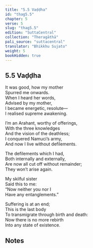 ```yaml
---
title: "5.5 Vaḍḍha"
id: "thag5.5"
chapter: 5
verse: 5
slug: "thag5.5"
edition: "SuttaCentral"
collection: "Theragāthā"
pali_source: "suttacentral"
translator: "Bhikkhu Sujato"
weight: 5
bookHidden: true
---
```


## 5.5 Vaḍḍha  

It was good, how my mother  
Spurred me onwards.  
When I heard her words,  
Advised by my mother,  
I became energetic, resolute—  
I realised supreme awakening.  

I’m an Arahant, worthy of offerings,  
With the three knowledges  
And the vision of the deathless;  
I conquered Namuci’s army,  
And now I live without defilements.  

The defilements which I had,  
Both internally and externally,  
Are now all cut off without remainder;  
They won’t arise again.  

My skilful sister  
Said this to me:  
“Now neither you nor I  
Have any entanglements.”  

Suffering is at an end;  
This is the last body  
To transmigrate through birth and death:  
Now there is no more rebirth  
Into any state of existence.

## Notes